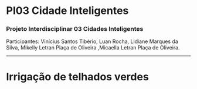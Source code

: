 <h1>PI03 Cidade Inteligentes</h1>
<h3>Projeto Interdisciplinar 03 Cidades Inteligentes</h3> 
<p>Participantes: Vinícius Santos Tibério, Luan Rocha, Lidiane Marques da Silva, Mikelly Letran Plaça de Oliveira ,Micaella Letran Plaça de Oliveira.</p>
<hr>
<h1>Irrigação de telhados verdes</h1>
